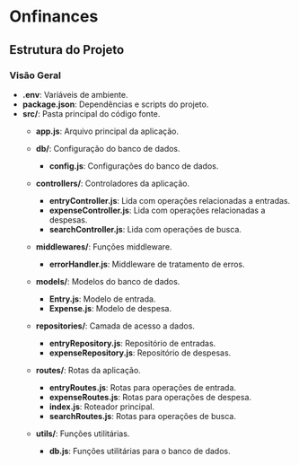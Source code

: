 # Onfinances

## Estrutura do Projeto


### Visão Geral

- **.env**: Variáveis de ambiente.
- **package.json**: Dependências e scripts do projeto.
- **src/**: Pasta principal do código fonte.
  - **app.js**: Arquivo principal da aplicação.
  - **db/**: Configuração do banco de dados.
    - **config.js**: Configurações do banco de dados.

  - **controllers/**: Controladores da aplicação.
    - **entryController.js**: Lida com operações relacionadas a entradas.
    - **expenseController.js**: Lida com operações relacionadas a despesas.
    - **searchController.js**: Lida com operações de busca.

  - **middlewares/**: Funções middleware.
    - **errorHandler.js**: Middleware de tratamento de erros.
    
  - **models/**: Modelos do banco de dados.
    - **Entry.js**: Modelo de entrada.
    - **Expense.js**: Modelo de despesa.
  - **repositories/**: Camada de acesso a dados.
    - **entryRepository.js**: Repositório de entradas.
    - **expenseRepository.js**: Repositório de despesas.
  - **routes/**: Rotas da aplicação.
    - **entryRoutes.js**: Rotas para operações de entrada.
    - **expenseRoutes.js**: Rotas para operações de despesa.
    - **index.js**: Roteador principal.
    - **searchRoutes.js**: Rotas para operações de busca.
  - **utils/**: Funções utilitárias.
    - **db.js**: Funções utilitárias para o banco de dados.
